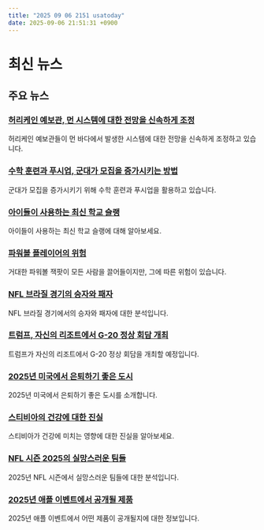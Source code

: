 ```yaml
---
title: "2025 09 06 2151 usatoday"
date: 2025-09-06 21:51:31 +0900
---
```


# 최신 뉴스

## 주요 뉴스
### [허리케인 예보관, 먼 시스템에 대한 전망을 신속하게 조정](https://www.usatoday.com/story/news/nation/2025/09/05/gabrielle-nhc-us-forecast/85988495007/)
허리케인 예보관들이 먼 바다에서 발생한 시스템에 대한 전망을 신속하게 조정하고 있습니다.
### [수학 훈련과 푸시업, 군대가 모집을 증가시키는 방법](https://www.usatoday.com/story/news/politics/2025/09/06/how-army-troops-pumped-up-recruiting/85817160007/)
군대가 모집을 증가시키기 위해 수학 훈련과 푸시업을 활용하고 있습니다.
### [아이들이 사용하는 최신 학교 슬랭](https://www.usatoday.com/story/news/nation/2025/09/06/back-to-school-slang-trend/85971350007/)
아이들이 사용하는 최신 학교 슬랭에 대해 알아보세요.
### [파워볼 플레이어의 위험](https://www.usatoday.com/story/news/nation/2025/09/06/powerball-players-risk/85972782007/)
거대한 파워볼 잭팟이 모든 사람을 끌어들이지만, 그에 따른 위험이 있습니다.
### [NFL 브라질 경기의 승자와 패자](https://www.usatoday.com/story/sports/nfl/chiefs/2025/09/06/chiefs-chargers-winners-losers-brazil-travis-kelce-patrick-mahomes/86001395007/)
NFL 브라질 경기에서의 승자와 패자에 대한 분석입니다.
### [트럼프, 자신의 리조트에서 G-20 정상 회담 개최](https://www.usatoday.com/story/news/politics/2025/09/05/trump-2026-g20-summit-doral-resort-miami/85999378007/)
트럼프가 자신의 리조트에서 G-20 정상 회담을 개최할 예정입니다.
### [2025년 미국에서 은퇴하기 좋은 도시](https://www.usatoday.com/story/money/2025/09/04/best-retirement-cities-america-healthcare-living-cost/85945575007/)
2025년 미국에서 은퇴하기 좋은 도시를 소개합니다.
### [스티비아의 건강에 대한 진실](https://www.usatoday.com/story/life/health-wellness/2025/09/04/is-stevia-bad-for-you/85653183007/)
스티비아가 건강에 미치는 영향에 대한 진실을 알아보세요.
### [NFL 시즌 2025의 실망스러운 팀들](https://www.usatoday.com/story/sports/nfl/columnist/nate-davis/2025/09/06/overrated-disappointing-nfl-teams-2025-season-rams/86004606007/)
2025년 NFL 시즌에서 실망스러운 팀들에 대한 분석입니다.
### [2025년 애플 이벤트에서 공개될 제품](https://www.usatoday.com/story/tech/2025/09/05/apple-event-2025-devices/85981620007/)
2025년 애플 이벤트에서 어떤 제품이 공개될지에 대한 정보입니다.